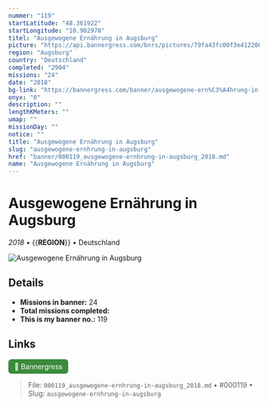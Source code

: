 ```yaml
---
nummer: "119"
startLatitude: "48.361922"
startLongitude: "10.902978"
titel: "Ausgewogene Ernährung in Augsburg"
picture: "https://api.bannergress.com/bnrs/pictures/79fa43fc00f3e41220080d80ce72ad57"
region: "Augsburg"
country: "Deutschland"
completed: "2904"
missions: "24"
date: "2018"
bg-link: "https://bannergress.com/banner/ausgewogene-ern%C3%A4hrung-in-augsburg-807f"
onyx: "0"
description: ""
lengthKMeters: ""
umap: ""
missionDay: ""
notice: ""
title: "Ausgewogene Ernährung in Augsburg"
slug: "ausgewogene-ernhrung-in-augsburg"
href: "banner/000119_ausgewogene-ernhrung-in-augsburg_2018.md"
name: "Ausgewogene Ernährung in Augsburg"
---
```

# Ausgewogene Ernährung in Augsburg

*2018* • {{__REGION__}} • Deutschland

![Ausgewogene Ernährung in Augsburg](https://api.bannergress.com/bnrs/pictures/79fa43fc00f3e41220080d80ce72ad57)



## Details

- **Missions in banner:** 24
- **Total missions completed:** 
- **This is my banner no.:** 119





## Links
<a href="https://bannergress.com/banner/ausgewogene-ern%C3%A4hrung-in-augsburg-807f" target="_blank" style="display:inline-block;margin-right:8px;padding:6px 12px;background:#3c8b3c;color:#fff;text-decoration:none;border-radius:6px;">🔗 Bannergress</a>



> File: `000119_ausgewogene-ernhrung-in-augsburg_2018.md` • #000119 • Slug: `ausgewogene-ernhrung-in-augsburg`
